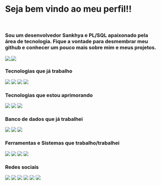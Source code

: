 <h1>Seja bem vindo ao meu perfil!!</h1>
<br>

<div>
	<h3>
      Sou um desenvolvedor Sankhya e PL/SQL apaixonado pela área de tecnologia. Fique a vontade para desmembrar meu github e conhecer um pouco mais sobre mim e meus projetos. 
	</h3>
	
</div>

<div>
	<!-<img align="left" src="https://im5.ezgif.com/tmp/ezgif-5-5d4ce0b805.gif">
</div>

</div>
	<a href="https://github-readme-stats.vercel.app/api?username=diegotx2008&show_icons=true&theme=cobalt&count_private=true">
	  <img align="center" src="https://github-readme-stats.vercel.app/api?username=diegotx2008&show_icons=true&theme=cobalt&count_private=true" />
	</a>
	<a href="" width="50%">
	  <img align="center" src="https://github-readme-stats.vercel.app/api/top-langs/?username=diegotx2008&theme=cobalt" />
	</a>
	<br>

<div>
  <h3>Tecnologias que já trabalho</h3>
    <img src="https://img.shields.io/badge/JAVA-F80000?style=for-the-badge&logo=openjdk&logoColor=black"/>	
    <img src="https://img.shields.io/badge/HTML5-E34F26?style=for-the-badge&logo=html5&logoColor=white"/>
    <img src="https://img.shields.io/badge/CSS-239120?&style=for-the-badge&logo=css3&logoColor=white"/>
    <img src="https://img.shields.io/badge/PLSQL-F80000?style=for-the-badge&logo=oracle&logoColor=black"/>
	<br>
    <h3>Tecnologias que estou aprimorando</h3>
    <img src="https://img.shields.io/badge/JAVA-F80000?style=for-the-badge&logo=openjdk&logoColor=black"/>
    <img src="https://img.shields.io/badge/JavaScript-F7DF1E?style=for-the-badge&logo=javascript&logoColor=black"/>
    <img src="https://img.shields.io/badge/PHP-777BB4?style=for-the-badge&logo=php&logoColor=white"/>   
	<br>  
  <h3>Banco de dados que já trabalhei</h3>
    <img src="https://img.shields.io/badge/Oracle-F80000?style=for-the-badge&logo=oracle&logoColor=black"/>
    <img src="https://img.shields.io/badge/Microsoft%20SQL%20Server-CC2927?style=for-the-badge&logo=microsoft%20sql%20server&logoColor=white">
    <img src="https://img.shields.io/badge/MySQL-005C84?style=for-the-badge&logo=mysql&logoColor=white"/>
	<br>  
  <h3>Ferramentas e Sistemas que trabalho/trabalhei</h3>
    <img src="https://img.shields.io/badge/Sankhya ERP-F80000?style=for-the-badge&logo=oracle&logoColor=black"/>
    <img src="https://img.shields.io/badge/SAP ERP-005C84?style=for-the-badge&logo=mysql&logoColor=white"/>
    <img src="https://img.shields.io/badge/WINTHOR ERP-005C8?style=for-the-badge&logo=mysql&logoColor=white"/>
    <img src="https://img.shields.io/badge/Azure Devops-CC2927?style=for-the-badge&logo=microsoft%20sql%20server&logoColor=white">  
	<br>
</div>

<div>
  <h3>Redes sociais</h3>
    <img src="https://img.shields.io/badge/LinkedIn-0077B5?style=for-the-badge&logo=linkedin&logoColor=white"/>
    <img src="https://img.shields.io/badge/WhatsApp-25D366?style=for-the-badge&logo=whatsapp&logoColor=white"/>
    <img src="https://img.shields.io/badge/Instagram-E4405F?style=for-the-badge&logo=instagram&logoColor=white"/>
    <img src="https://img.shields.io/badge/Facebook-1877F2?style=for-the-badge&logo=facebook&logoColor=white"/>
    <img src="https://img.shields.io/badge/Twitch-9146FF?style=for-the-badge&logo=twitch&logoColor=white"/>   
    <img src="https://img.shields.io/badge/Discord-7289DA?style=for-the-badge&logo=discord&logoColor=white"/>
</div>

